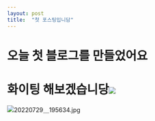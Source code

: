 ```yaml
---
layout: post
title:  "첫 포스팅입니담"
---
```


# 오늘 첫 블로그를 만들었어요

# 화이팅 해보겠습니당![](C:\Users\ASUS\Downloads\새%20폴더\20220729＿195634.jpg)

![20220729＿195634.jpg](C:\Users\ASUS\Downloads\새%20폴더\20220729＿195634.jpg)
